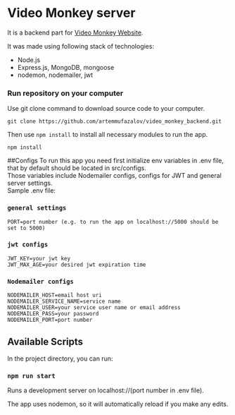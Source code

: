 # Video Monkey server

It is a backend part for [Video Monkey Website](https://artemmufazalov.github.io/video_monkey).

It was made using following stack of technologies:
* Node.js
* Express.js, MongoDB, mongoose
* nodemon, nodemailer, jwt

### Run repository on your computer
Use git clone command to download source code to your computer.
```
git clone https://github.com/artemmufazalov/video_monkey_backend.git
```
Then use `npm install` to install all necessary modules to run the app.
```
npm install
```
##Configs
To run this app you need first initialize env variables in .env file, that by default should be located in src/configs.<br>
Those variables include Nodemailer configs, configs for JWT and general server settings.<br>
Sample .env file:
### `general settings`
```
PORT=port number (e.g. to run the app on localhost://5000 should be set to 5000)
```
### `jwt configs`
```
JWT_KEY=your jwt key
JWT_MAX_AGE=your desired jwt expiration time
```
### `Nodemailer configs`
```
NODEMAILER_HOST=email host uri
NODEMAILER_SERVICE_NAME=service name
NODEMAILER_USER=your service user name or email address
NODEMAILER_PASS=your password
NODEMAILER_PORT=port number
```
## Available Scripts

In the project directory, you can run:

### `npm run start`

Runs a development server on localhost://(port number in .env file).

The app uses nodemon, so it will automatically reload if you make any edits.
